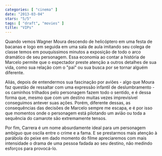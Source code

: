 ```yaml
---
categories: [ "cinema" ]
date: "2013-03-04"
stars: "5/5"
tags: [ "draft", "movies" ]
title: "VIPs"
---
```

Quando vemos Wagner Moura descendo de helicóptero em uma festa de bacanas
e logo em seguida em uma sala de aula imitando seu colega de classe temos
em pouquíssimos minutos a exposição de todo o arco dramático de seu
personagem. Essa economia ao contar a história de Marcelo permite que
o espectador preste atenção a outros detalhes de sua vida, como sua
relação com o "pai" ou sua busca por se tornar alguém diferente.

Aliás, depois de entendermos sua fascinação por aviões - algo
que Moura faz questão de ressaltar com uma expressão infantil de
deslumbramento - os caminhos trilhados pelo personagem fazem todo o
sentido, e é dessa forma que, mesmo que com um destino muitas vezes
imprevisível conseguimos antever suas ações. Porém, diferente dessas,
as consequências das decisões de Marcelo sempre me escapa, e é por
isso que momentos onde o personagem está pilotando um avião ou toda
a sequência do camarote são extremamente tensos.

Por fim, Carrera é um nome absurdamente ideal para um personagem ambíguo
que oscila entre o crime e a fama. E se prestarmos mais atenção
à parábola do peixe em dado momento do filme apreciaremos com mais
intensidade o drama de uma pessoa fadada ao seu destino, não medindo
esforços para provocá-lo.

